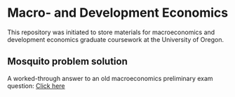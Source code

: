 # Macro- and Development Economics
This repository was initiated to store materials for macroeconomics and development economics graduate coursework at the University of Oregon.

## Mosquito problem solution
A worked-through answer to an old macroeconomics preliminary exam question: [Click here](https://raw.githack.com/rcberg/macro-development/master/mosquito-problem/mosquito_macro_problem.html)
